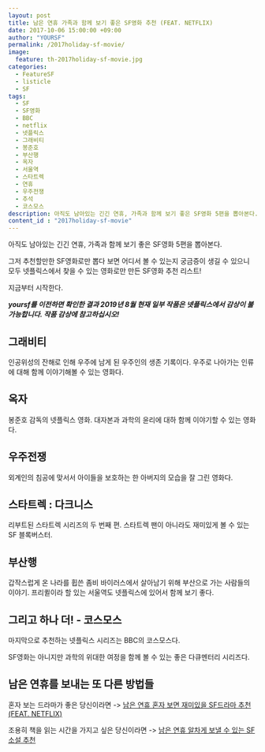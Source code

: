 ```yaml
---
layout: post
title: 남은 연휴 가족과 함께 보기 좋은 SF영화 추천 (FEAT. NETFLIX)
date: 2017-10-06 15:00:00 +09:00
author: "YOURSF"
permalink: /2017holiday-sf-movie/
image:
  feature: th-2017holiday-sf-movie.jpg
categories:
  - FeatureSF
  - listicle
  - SF
tags:
  - SF
  - SF영화
  - BBC
  - netflix
  - 넷플릭스
  - 그래비티
  - 봉준호
  - 부산행
  - 옥자
  - 서울역
  - 스타트렉
  - 연휴
  - 우주전쟁
  - 추석
  - 코스모스
description: 아직도 남아있는 긴긴 연휴, 가족과 함께 보기 좋은 SF영화 5편을 뽑아본다. 그저 추천할만한 SF영화로만 뽑다 보면 어디서 볼 수 있는지 궁금증이 생길 수 있으니 모두 넷플릭스에서 찾을 수 있는 영화로만 만든 SF영화 추천 리스트!
content_id : "2017holiday-sf-movie"
---
```


아직도 남아있는 긴긴 연휴, 가족과 함께 보기 좋은 SF영화 5편을 뽑아본다.

그저 추천할만한 SF영화로만 뽑다 보면 어디서 볼 수 있는지 궁금증이 생길 수 있으니 모두 넷플릭스에서 찾을 수 있는 영화로만 만든 SF영화 추천 리스트!

지금부터 시작한다. 

***yoursf를 이전하면 확인한 결과 2019년 8월 현재 일부 작품은 넷플릭스에서 감상이 불가능합니다. 작품 감상에 참고하십시오!***

## 그래비티

인공위성의 잔해로 인해 우주에 남게 된 우주인의 생존 기록이다. 우주로 나아가는 인류에 대해 함께 이야기해볼 수 있는 영화다. 

## 옥자

봉준호 감독의 넷플릭스 영화. 대자본과 과학의 윤리에 대하 함께 이야기할 수 있는 영화다. 

## 우주전쟁

외계인의 침공에 맞서서 아이들을 보호하는 한 아버지의 모습을 잘 그린 영화다. 

## 스타트렉 : 다크니스

리부트된 스타트렉 시리즈의 두 번째 편. 스타트렉 팬이 아니라도 재미있게 볼 수 있는 SF 블록버스터. 

## 부산행

갑작스럽게 온 나라를 휩쓴 좀비 바이러스에서 살아남기 위해 부산으로 가는 사람들의 이야기. 프리퀼이라 할 있는 서울역도 넷플릭스에 있어서 함께 보기 좋다.

 ## 그리고 하나 더! - 코스모스

마지막으로 추천하는 넷플릭스 시리즈는 BBC의 코스모스다.

SF영화는 아니지만 과학의 위대한 여정을 함께 볼 수 있는 좋은 다큐멘터리 시리즈다.

## 남은 연휴를 보내는 또 다른 방법들

혼자 보는 드라마가 좋은 당신이라면 -> [남은 연휴 혼자 보면 재미있을 SF드라마 추천(FEAT. NETFLIX)](https://yoursf.kr/2017holiday-sf-drama/)

조용히 책을 읽는 시간을 가지고 싶은 당신이라면 -> [남은 연휴 알차게 보낼 수 있는 SF소설 추천]( https://yoursf.kr/2017holiday-sf-choice/)

